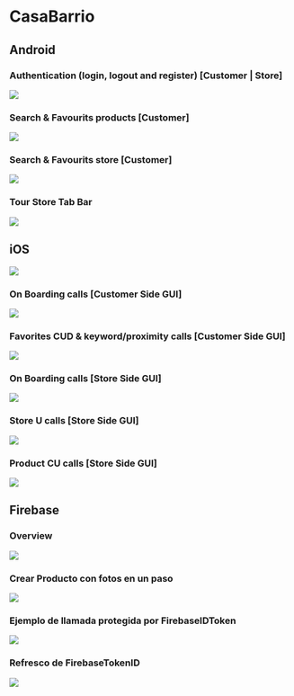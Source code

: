 # CasaBarrio

## Android

### Authentication (login, logout and register) [Customer | Store]

![](android/video1800w.gif)

### Search & Favourits products [Customer]

![](android/video2800w.gif)

### Search & Favourits store [Customer]

![](android/video3800w.gif)

### Tour Store Tab Bar

![](android/video4800w.gif)

## iOS

![](ios/overview800w.gif)

### On Boarding calls [Customer Side GUI]

![](ios/customerCreation800w.gif)

### Favorites CUD & keyword/proximity calls [Customer Side GUI]

![](ios/favorites800w.gif)

### On Boarding calls [Store Side GUI]

![](ios/storeCreation800w.gif)

### Store U calls [Store Side GUI]

![](ios/storeEdition800w.gif)

### Product CU calls [Store Side GUI]

![](ios/productCreationEdition800w.gif)

## Firebase

### Overview

![](firebase/overview800w.gif)

### Crear Producto con fotos en un paso

![](firebase/createProductWithImages800w.gif)

### Ejemplo de llamada protegida por FirebaseIDToken

![](firebase/tokenizedCalls800w.gif)

### Refresco de FirebaseTokenID

![](firebase/refreshFirebaseTokenID800w.gif)
